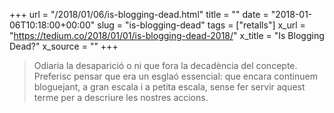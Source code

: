 +++
url = "/2018/01/06/is-blogging-dead.html"
title = ""
date = "2018-01-06T10:18:00+00:00"
slug = "is-blogging-dead"
tags = ["retalls"]
x_url = "https://tedium.co/2018/01/01/is-blogging-dead-2018/"
x_title = "Is Blogging Dead?"
x_source = ""
+++


> Odiaria la desaparició o ni que fora la decadència del concepte. Preferisc pensar que era un esglaó essencial: que encara continuem bloguejant, a gran escala i a petita escala, sense fer servir aquest terme per a descriure les nostres accions.

